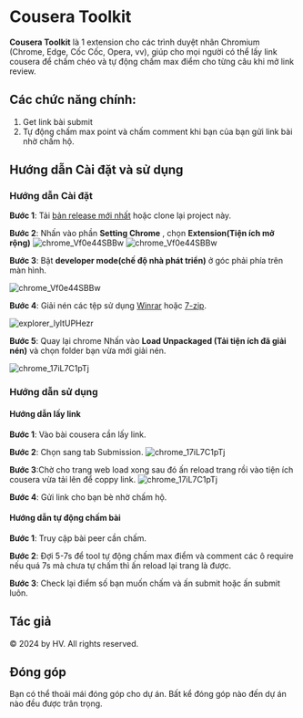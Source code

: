 


# Cousera Toolkit

**Cousera Toolkit** là 1 extension cho các trình duyệt nhân Chromium (Chrome, Edge, Cốc Cốc, Opera, vv), giúp cho mọi người có thể lấy link cousera để chấm chéo và tự động chấm max điểm cho từng câu khi mở link review.


## Các chức năng chính:
1. Get link bài submit
2. Tự động chấm max point và chấm comment khi bạn của bạn gửi link bài nhờ chấm hộ.

## Hướng dẫn Cài đặt và sử dụng
### Hướng dẫn Cài đặt

**Bước 1**: Tải [bản release mới nhất](https://github.com/vuduchuy1120/cousera-toolkit/releases/tag/v1.0.0) hoặc clone lại project này.

**Bước 2**: Nhấn vào phần **Setting Chrome** , chọn **Extension(Tiện ích mở rộng)** 
![chrome_Vf0e44SBBw](https://github.com/vuduchuy1120/cousera-toolkit/blob/main/asset/setting.png)
![chrome_Vf0e44SBBw](https://github.com/vuduchuy1120/cousera-toolkit/blob/main/asset/extension.png)

**Bước 3**: Bật **developer mode(chế độ nhà phát triển)** ở góc phải phía trên màn hình.

![chrome_Vf0e44SBBw](https://github.com/vuduchuy1120/cousera-toolkit/blob/main/asset/developmode.png)

**Bước 4**: Giải nén các tệp sử dụng [Winrar](https://www.win-rar.com/start.html?&L=0) hoặc [7-zip](https://www.7-zip.org/).

![explorer_lyltUPHezr](https://github.com/vuduchuy1120/cousera-toolkit/blob/main/asset/giainen.png)


**Bước 5**: Quay lại chrome Nhấn vào **Load Unpackaged (Tải tiện ích đã giải nén)** và chọn folder bạn vừa mới giải nén.

![chrome_17iL7C1pTj](https://github.com/vuduchuy1120/cousera-toolkit/blob/main/asset/insert.png)

### Hướng dẫn sử dụng
#### Hướng dẫn lấy link
**Bước 1**:  Vào bài cousera cần lấy link.

**Bước 2**: Chọn sang tab Submission.
![chrome_17iL7C1pTj](https://github.com/vuduchuy1120/cousera-toolkit/blob/main/asset/chonsubmission.png)

**Bước 3**:Chờ cho trang web load xong sau đó ấn reload trang rồi vào tiện ích cousera vừa tải lên để coppy link.
![chrome_17iL7C1pTj](https://github.com/vuduchuy1120/cousera-toolkit/blob/main/asset/antienich.png)

**Bước 4**: Gửi link cho bạn bè nhờ chấm hộ.
#### Hướng dẫn tự động chấm bài

**Bước 1**: Truy cập bài peer cần chấm.

**Bước 2**: Đợi 5-7s để tool tự động chấm max điểm và comment các ô require nếu quá 7s mà chưa tự chấm thì ấn reload lại trang là được. 

**Bước 3**: Check lại điểm số bạn muốn chấm và ấn submit hoặc ấn submit luôn.

## Tác giả
© 2024 by HV. All rights reserved.

## Đóng góp
Bạn có thể thoải mái đóng góp cho dự án. Bất kể đóng góp nào đến dự án nào đều được trân trọng.
